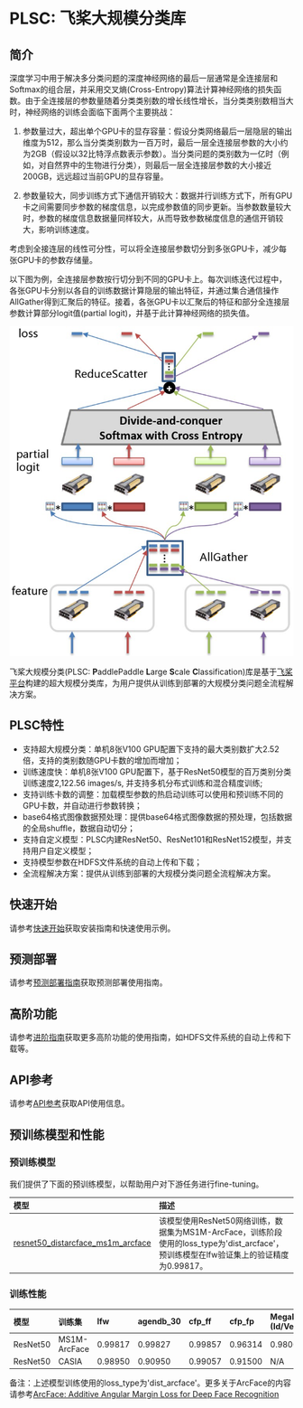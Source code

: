 # PLSC: 飞桨大规模分类库

## 简介
深度学习中用于解决多分类问题的深度神经网络的最后一层通常是全连接层和Softmax的组合层，并采用交叉熵(Cross-Entropy)算法计算神经网络的损失函数。由于全连接层的参数量随着分类类别数的增长线性增长，当分类类别数相当大时，神经网络的训练会面临下面两个主要挑战：

1. 参数量过大，超出单个GPU卡的显存容量：假设分类网络最后一层隐层的输出维度为512，那么当分类类别数为一百万时，最后一层全连接层参数的大小约为2GB（假设以32比特浮点数表示参数）。当分类问题的类别数为一亿时（例如，对自然界中的生物进行分类），则最后一层全连接层参数的大小接近200GB，远远超过当前GPU的显存容量。

2. 参数量较大，同步训练方式下通信开销较大：数据并行训练方式下，所有GPU卡之间需要同步参数的梯度信息，以完成参数值的同步更新。当参数数量较大时，参数的梯度信息数据量同样较大，从而导致参数梯度信息的通信开销较大，影响训练速度。

考虑到全接连层的线性可分性，可以将全连接层参数切分到多张GPU卡，减少每张GPU卡的参数存储量。

以下图为例，全连接层参数按行切分到不同的GPU卡上。每次训练迭代过程中，各张GPU卡分别以各自的训练数据计算隐层的输出特征，并通过集合通信操作AllGather得到汇聚后的特征。接着，各张GPU卡以汇聚后的特征和部分全连接层参数计算部分logit值(partial logit)，并基于此计算神经网络的损失值。

![overview](./images/plsc_overview.png)

飞桨大规模分类(PLSC: **P**addlePaddle **L**arge **S**cale **C**lassification)库是基于[飞桨平台](https://github.com/PaddlePaddle/Paddle)构建的超大规模分类库，为用户提供从训练到部署的大规模分类问题全流程解决方案。

## PLSC特性
* 支持超大规模分类：单机8张V100 GPU配置下支持的最大类别数扩大2.52倍，支持的类别数随GPU卡数的增加而增加；
* 训练速度快：单机8张V100 GPU配置下，基于ResNet50模型的百万类别分类训练速度2,122.56 images/s, 并支持多机分布式训练和混合精度训练;
* 支持训练卡数的调整：加载模型参数的热启动训练可以使用和预训练不同的GPU卡数，并自动进行参数转换；
* base64格式图像数据预处理：提供base64格式图像数据的预处理，包括数据的全局shuffle，数据自动切分；
* 支持自定义模型：PLSC内建ResNet50、ResNet101和ResNet152模型，并支持用户自定义模型；
* 支持模型参数在HDFS文件系统的自动上传和下载；
* 全流程解决方案：提供从训练到部署的大规模分类问题全流程解决方案。

## 快速开始
请参考[快速开始](docs/source/md/quick_start.md)获取安装指南和快速使用示例。

## 预测部署
请参考[预测部署指南](docs/source/md/serving.md)获取预测部署使用指南。

## 高阶功能
请参考[进阶指南](docs/source/md/advanced.md)获取更多高阶功能的使用指南，如HDFS文件系统的自动上传和下载等。

## API参考
请参考[API参考](docs/source/md/api_reference.md)获取API使用信息。

## 预训练模型和性能
### 预训练模型

我们提供了下面的预训练模型，以帮助用户对下游任务进行fine-tuning。

| 模型             | 描述           |
| :--------------- | :------------- |
| [resnet50_distarcface_ms1m_arcface](https://plsc.bj.bcebos.com/pretrained_model/resnet50_distarcface_ms1mv2.tar.gz) | 该模型使用ResNet50网络训练，数据集为MS1M-ArcFace，训练阶段使用的loss_type为'dist_arcface'，预训练模型在lfw验证集上的验证精度为0.99817。 | 

### 训练性能

| 模型       | 训练集        | lfw     | agendb\_30 | cfp\_ff | cfp\_fp | MegaFace (Id/Ver) |
| :--------- | :------------ | :------ | :------    | :------ | :------ | :--------------   |
| ResNet50   | MS1M-ArcFace  | 0.99817 | 0.99827    | 0.99857 | 0.96314 | 0.98000/0.99300   |
| ResNet50   | CASIA         | 0.98950 | 0.90950    | 0.99057 | 0.91500 | N/A               |

备注：上述模型训练使用的loss_type为'dist_arcface'。更多关于ArcFace的内容请参考[ArcFace: Additive Angular Margin Loss for Deep Face Recognition](https://arxiv.org/abs/1801.07698)
